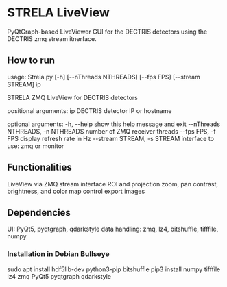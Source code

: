 # STRELA LiveView
PyQtGraph-based LiveViewer GUI for the DECTRIS detectors 
using the DECTRIS zmq stream itnerface.


## How to run
usage: Strela.py [-h] [--nThreads NTHREADS] [--fps FPS] [--stream STREAM] ip

STRELA ZMQ LiveView for DECTRIS detectors

positional arguments:
  ip                    DECTRIS detector IP or hostname

optional arguments:
  -h, --help            show this help message and exit
  --nThreads NTHREADS, -n NTHREADS
                        number of ZMQ receiver threads
  --fps FPS, -f FPS     display refresh rate in Hz
  --stream STREAM, -s STREAM
                        interface to use: zmq or monitor

## Functionalities
LiveView via ZMQ stream interface
ROI and projection
zoom, pan
contrast, brightness, and color map control 
export images


## Dependencies
UI: PyQt5, pyqtgraph, qdarkstyle
data handling: zmq, lz4, bitshuffle, tifffile, numpy

### Installation in Debian Bullseye
sudo apt install hdf5lib-dev python3-pip bitshuffle
pip3 install numpy tifffile lz4 zmq PyQt5 pyqtgraph qdarkstyle